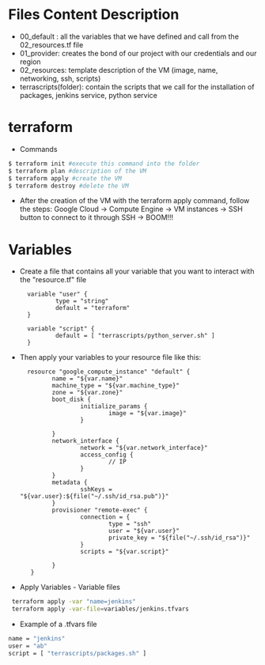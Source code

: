 # Files Content Description

- 00_default : all the variables that we have defined and call from the 02_resources.tf file
- 01_provider: creates the bond of our project with our credentials and our region
- 02_resources: template description of the VM (image, name, networking, ssh, scripts)
- terrascripts(folder): contain the scripts that we call for the installation of packages, jenkins service, python service


# terraform

- Commands
        
```sh
$ terraform init #execute this command into the folder
$ terraform plan #description of the VM
$ terraform apply #create the VM
$ terraform destroy #delete the VM
```
- After the creation of the VM with the terraform apply command, follow the steps:
  Google Cloud -> Compute Engine -> VM instances -> SSH button to connect to it through SSH -> BOOM!!! 
  
  
# Variables

- Create a file that contains all your variable that you want to interact with the "resource.tf" file

        variable "user" {
                type = "string"
                default = "terraform"
        }

        variable "script" {
                default = [ "terrascripts/python_server.sh" ]
        }
 
 - Then apply your variables to your resource file like this:
 
         resource "google_compute_instance" "default" {
                name = "${var.name}"
                machine_type = "${var.machine_type}"
                zone = "${var.zone}"
                boot_disk {
                        initialize_params {
                                image = "${var.image}"
                        }

                }
                network_interface {
                        network = "${var.network_interface}"
                        access_config {
                                // IP
                        }
                }
                metadata {
                        sshKeys = "${var.user}:${file("~/.ssh/id_rsa.pub")}"
                }
                provisioner "remote-exec" {
                        connection = {
                                type = "ssh"
                                user = "${var.user}"
                                private_key = "${file("~/.ssh/id_rsa")}"
                        }
                        scripts = "${var.script}"

                }
          }
 
 - Apply Variables - Variable files
```sh 
 terraform apply -var "name=jenkins"
 terraform apply -var-file=variables/jenkins.tfvars
```

- Example of a .tfvars file
```sh
name = "jenkins"
user = "ab"
script = [ "terrascripts/packages.sh" ]
```
